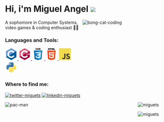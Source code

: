 <div align ="left">
  <p><strong><h1>Hi, i'm Miguel Angel <img src="https://raw.githubusercontent.com/iampavangandhi/iampavangandhi/master/gifs/Hi.gif" width="30px"></h1></strong><img align = "right" alt = "bong-cat-coding" src="https://user-images.githubusercontent.com/73564090/160729928-c0b81eb6-535f-4dc0-a253-3cb6e173c33d.gif" height="150" width="250"></p>
  <p>A sophomore in Computer Systems, video games & coding enthusiast 🙇‍♂️ </p>
</div>
 

<div>
  <h3 align="left">Languages and Tools:</h3>
  <p align="left"> <a href="https://www.cprogramming.com/" target="_blank" rel="noreferrer"> <img src="https://raw.githubusercontent.com/devicons/devicon/master/icons/c/c-original.svg" alt="c" width="40" height="40"/> </a> <a href="https://www.w3schools.com/cpp/" target="_blank" rel="noreferrer"> <img src="https://raw.githubusercontent.com/devicons/devicon/master/icons/cplusplus/cplusplus-original.svg" alt="cplusplus" width="40" height="40"/> </a> <a href="https://www.w3schools.com/css/" target="_blank" rel="noreferrer"> <img src="https://raw.githubusercontent.com/devicons/devicon/master/icons/css3/css3-original-wordmark.svg" alt="css3" width="40" height="40"/> </a> <a href="https://www.w3.org/html/" target="_blank" rel="noreferrer"> <img src="https://raw.githubusercontent.com/devicons/devicon/master/icons/html5/html5-original-wordmark.svg" alt="html5" width="40" height="40"/> </a> <a href="https://developer.mozilla.org/en-US/docs/Web/JavaScript" target="_blank" rel="noreferrer"> <img src="https://raw.githubusercontent.com/devicons/devicon/master/icons/javascript/javascript-original.svg" alt="javascript" width="40" height="40"/> </a> <a href="https://www.python.org" target="_blank" rel="noreferrer"> <img src="https://raw.githubusercontent.com/devicons/devicon/master/icons/python/python-original.svg" alt="python" width="40" height="40"/> </a> </p>
</div>

<div>
  <h3 align="left">Where to find me:</h3>
  <p align="left">
  <a href="https://twitter.com/miguetss" target="blank"><img align="center" src="https://user-images.githubusercontent.com/73564090/160727069-d30daf95-c76d-40af-abd1-0a8d236a0200.png" alt="twitter-miguets" height="40" width="40" /></a>
  <a href="https://linkedin.com/in/miguets/" target="blank"><img align="center" src="https://user-images.githubusercontent.com/73564090/160727071-cc0095a3-fefb-4f4a-8c9a-8c139fb9df13.png" alt="linkedin-miguets" height="30" width="40" /></a>
  <a href="https://codeforces.com/profile/miguets" target="blank"></a></p>
</div>

<div>
  <p><img align = "left " alt = "pac-man" src="https://user-images.githubusercontent.com/73564090/130124958-eed7abac-a150-4d19-8355-6d106cc2c6b6.gif" height="200" width="320">
  &nbsp;<img align="right" src="https://github-readme-stats.vercel.app/api?username=miguets&show_icons=true&locale=en" alt="miguets"/>
  </p>
</div>

<div align = "right">
 <p> <img src="https://komarev.com/ghpvc/?username=miguets&label=Profile%20views&color=0e75b6&style=flat" alt="miguets" /> </p>
</div>
